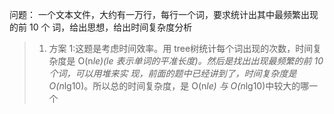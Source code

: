 

问题： 一个文本文件，大约有一万行，每行一个词，要求统计出其中最频繁出现的前 10 个 词，给出思想，给出时间复杂度分析

> 1. 方案 1:这题是考虑时间效率。用 tree树统计每个词出现的次数，时间复杂度是 O(n*le)(le 表示单词的平准长度)。然后是找出出现最频繁的前 10 个词，可以用堆来实 现，前面的题中已经讲到了，时间复杂度是 O(n*lg10)。所以总的时间复杂度，是 O(n*le) 与 O(n*lg10)中较大的哪一个